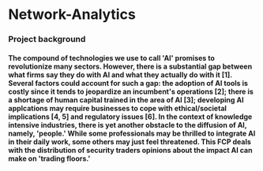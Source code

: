# Network-Analytics

### Project background

#### The compound of technologies we use to call 'AI' promises to revolutionize many sectors. However, there is a substantial gap between what firms say they do with AI and what they actually do with it [1]. Several factors could account for such a gap: the adoption of AI tools is costly since it tends to jeopardize an incumbent's operations [2]; there is a shortage of human capital trained in the area of AI [3]; developing AI applcations may require businesses to cope with ethical/societal implications [4, 5] and regulatory issues [6]. In the context of knowledge intensive industries, there is yet another obstacle to the diffusion of AI, namely, 'people.' While some professionals may be thrilled to integrate AI in their daily work, some others may just feel threatened. This FCP deals with the distribution of security traders opinions about the impact AI can make on 'trading floors.'
